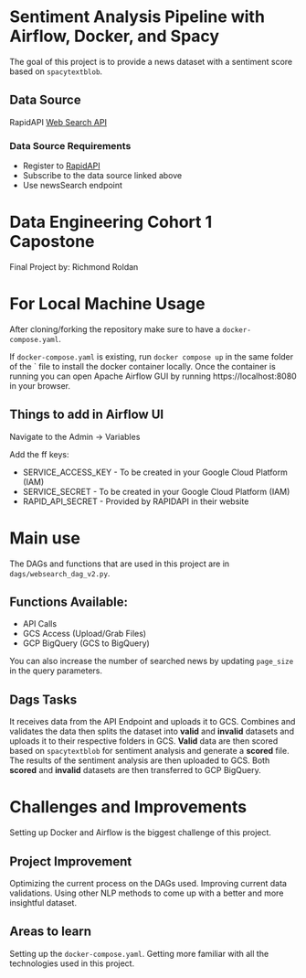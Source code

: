 # Sentiment Analysis Pipeline with Airflow, Docker, and Spacy
The goal of this project is to provide a news dataset with a sentiment score based on `spacytextblob`.
## Data Source
RapidAPI [Web Search API](https://rapidapi.com/contextualwebsearch/api/web-search/)
### Data Source Requirements
- Register to [RapidAPI](https://rapidapi.com/hub)
- Subscribe to the data source linked above
- Use newsSearch endpoint

# Data Engineering Cohort 1 Capostone
Final Project by: Richmond Roldan

# For Local Machine Usage 
After cloning/forking the repository make sure to have a `docker-compose.yaml`.


If `docker-compose.yaml` is existing, run `docker compose up` in the same folder of the ` file to install the docker container locally. Once the container is running you can open Apache Airflow GUI by running  https://localhost:8080 in your browser.

## Things to add in Airflow UI
Navigate to the Admin -> Variables 

Add the ff keys:
- SERVICE_ACCESS_KEY - To be created in your Google Cloud Platform (IAM)
- SERVICE_SECRET - To be created in your Google Cloud Platform (IAM)
- RAPID_API_SECRET - Provided by RAPIDAPI in their website


# Main use 
The DAGs and functions that are used in this project are in `dags/websearch_dag_v2.py`.
## Functions Available:
- API Calls
- GCS Access (Upload/Grab Files)
- GCP BigQuery (GCS to BigQuery)

You can also increase the number of searched news by updating `page_size` in the query parameters.

## Dags Tasks
It receives data from the API Endpoint and uploads it to GCS. Combines and validates the data then splits the dataset into **valid** and **invalid** datasets and uploads it to their respective folders in GCS. **Valid** data are then scored based on `spacytextblob` for sentiment analysis and generate a **scored** file. The results of the sentiment analysis are then uploaded to GCS. Both **scored** and **invalid** datasets are then transferred to GCP BigQuery.

# Challenges and Improvements
Setting up Docker and Airflow is the biggest challenge of this project.

## Project Improvement
Optimizing the current process on the DAGs used. Improving current data validations. Using other NLP methods to come up with a better and more insightful dataset.

## Areas to learn
Setting up the `docker-compose.yaml`. Getting more familiar with all the technologies used in this project.


